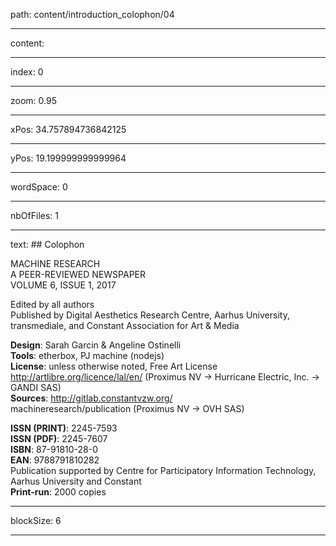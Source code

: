 path: content/introduction_colophon/04

----

content: 

----

index: 0

----

zoom: 0.95

----

xPos: 34.757894736842125

----

yPos: 19.199999999999964

----

wordSpace: 0

----

nbOfFiles: 1

----

text: ## Colophon 

MACHINE RESEARCH   
A PEER-REVIEWED NEWSPAPER  
VOLUME 6, ISSUE 1, 2017  

Edited by all authors  
Published by Digital Aesthetics Research Centre, Aarhus University, transmediale, and Constant Association for Art & Media  


**Design**: Sarah Garcin & Angeline Ostinelli  
**Tools**: etherbox, PJ machine (nodejs)  
**License**: unless otherwise noted, Free Art License    
<http://artlibre.org/licence/lal/en/> (Proximus NV → Hurricane Electric, Inc. → GANDI SAS)  
**Sources**: http://gitlab.constantvzw.org/<br>machineresearch/publication (Proximus NV → OVH SAS) 
  
**ISSN (PRINT)**: 2245-7593  
**ISSN (PDF)**: 2245-7607  
**ISBN**: 87-91810-28-0  
**EAN**: 9788791810282   
Publication supported by Centre for Participatory Information Technology,
Aarhus University and Constant  
**Print-run**: 2000 copies  

----

blockSize: 6

----

